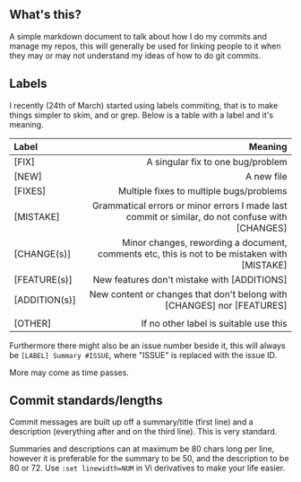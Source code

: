 What's this?
------------

A simple markdown document to talk about how I do my commits and manage my repos, this will generally be used for linking people to it when they may or may not understand my ideas of how to do git commits. 

Labels
------

I recently (24th of March) started using labels commiting, that is to make things simpler to skim, and or grep. Below is a table with a label and it's meaning.

| Label			| Meaning									|
|:--------------|------------------------------------------:|
| [FIX]			| A singular fix to one bug/problem			|
| [NEW]			| A new file								|
| [FIXES]		| Multiple fixes to multiple bugs/problems	|
| [MISTAKE] 	| Grammatical errors or minor errors I made last commit or similar, do not confuse with [CHANGES] |
| [CHANGE(s)]	| Minor changes, rewording a document, comments etc, this is not to be mistaken with [MISTAKE] |
| [FEATURE(s)] 	| New features don't mistake with [ADDITIONS] |
| [ADDITION(s)]	| New content or changes that don't belong with [CHANGES] nor [FEATURES] |
| 				|											|
| [OTHER]		| If no other label is suitable use this	|

Furthermore there might also be an issue number beside it, this will always be `[LABEL] Summary #ISSUE`, where "ISSUE" is replaced with the issue ID.

More may come as time passes.

Commit standards/lengths
------------------------

Commit messages are built up off a summary/title (first line) and a description (everything after and on the third line). This is very standard.

Summaries and descriptions can at maximum be 80 chars long per line, however it is preferable for the summary to be 50, and the description to be 80 or 72. Use `:set linewidth=NUM` in Vi derivatives to make your life easier.
